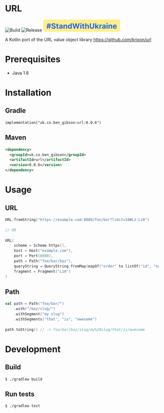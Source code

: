 URL
===

![Build](https://github.com/ben-gibson/url/workflows/Build/badge.svg)
![Release](https://img.shields.io/github/v/release/ben-gibson/url)
[![Stand With Ukraine](https://raw.githubusercontent.com/vshymanskyy/StandWithUkraine/main/badges/StandWithUkraine.svg)](https://stand-with-ukraine.pp.ua)

A Kotlin port of the URL value object library https://github.com/krixon/url

# Prerequisites

- Java 1.8

# Installation

## Gradle
```
implementation("uk.co.ben_gibson:url:0.0.6")
```

## Maven
```xml
<dependency>
  <groupId>uk.co.ben_gibson</groupId>
  <artifactId>url</artifactId>
  <version>0.0.6</version>
</dependency>
```

# Usage

## URL
```kotlin
URL.fromString("https://example.com:8080/foo/bar?limit=10#L1-L10")

// OR

URL(
    scheme = Scheme.https(),
    host = Host("example.com"),
    port = Port(8080),
    path = Path("foo/bar/baz"),
    queryString = QueryString.fromMap(mapOf("order" to listOf("id", "name"))),
    fragment = Fragment("L10")
)

```

## Path
```kotlin
val path = Path("foo/bar/")
    .with("/baz/slug/")
    .withSegment("my slug")
    .withSegments("that", "is", "awesome")

path.toString() // -> foo/bar/baz/slug/my%20slug/that/is/awesome

```

# Development

## Build

```
$ ./gradlew build
```

## Run tests

```
$ ./gradlew test
```